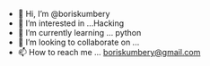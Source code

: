 - 👋 Hi, I’m @boriskumbery
- 👀 I’m interested in ...Hacking
- 🌱 I’m currently learning ... python
- 💞️ I’m looking to collaborate on ...
- 📫 How to reach me ... boriskumbery@gmail.com

<!---
boriskumbery/boriskumbery is a ✨ special ✨ repository because its `README.md` (this file) appears on your GitHub profile.
You can click the Preview link to take a look at your changes.
--->
